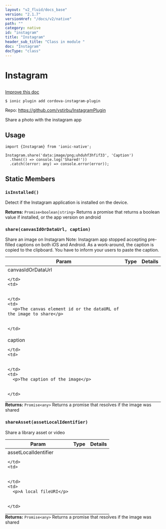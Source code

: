 ```yaml
---
layout: "v2_fluid/docs_base"
version: "2.1.7"
versionHref: "/docs/v2/native"
path: ""
category: native
id: "instagram"
title: "Instagram"
header_sub_title: "Class in module "
doc: "Instagram"
docType: "class"
---
```








<h1 class="api-title">
  
  Instagram
  

  

  

</h1>

<a class="improve-v2-docs" href="http://github.com/driftyco/ionic-native/edit/master/src/plugins/instagram.ts#L0">
  Improve this doc
</a>



<!-- decorators -->


<pre><code>$ ionic plugin add cordova-instagram-plugin</code></pre>
<p>Repo:
  <a href="https://github.com/vstirbu/InstagramPlugin">
    https://github.com/vstirbu/InstagramPlugin
  </a>
</p>

<!-- description -->

<p>Share a photo with the instagram app</p>



<!-- @usage tag -->

<h2>Usage</h2>

<pre><code>import {Instagram} from &#39;ionic-native&#39;;

Instagram.share(&#39;data:image/png;uhduhf3hfif33&#39;, &#39;Caption&#39;)
  .then(() =&gt; console.log(&#39;Shared!&#39;))
  .catch((error: any) =&gt; console.error(error));
</code></pre>




<!-- @property tags -->


<h2>Static Members</h2>

<div id="isInstalled"></div>
<h3><code>isInstalled()</code>
  
</h3>




Detect if the Instagram application is installed on the device.







<div class="return-value" markdown="1">
  <i class="icon ion-arrow-return-left"></i>
  <b>Returns:</b> 
<code>Promise&lt;boolean|string&gt;</code> Returns a promise that returns a boolean value if installed, or the app version on android
</div>



<div id="share"></div>
<h3><code>share(canvasIdOrDataUrl,&nbsp;caption)</code>
  
</h3>




Share an image on Instagram
Note: Instagram app stopped accepting pre-filled captions on both iOS and Android. As a work-around, the caption is copied to the clipboard. You have to inform your users to paste the caption.



<table class="table param-table" style="margin:0;">
  <thead>
  <tr>
    <th>Param</th>
    <th>Type</th>
    <th>Details</th>
  </tr>
  </thead>
  <tbody>
  
  <tr>
    <td>
      canvasIdOrDataUrl
      
      
    </td>
    <td>
      

    </td>
    <td>
      <p>The canvas element id or the dataURL of the image to share</p>

      
    </td>
  </tr>
  
  <tr>
    <td>
      caption
      
      
    </td>
    <td>
      

    </td>
    <td>
      <p>The caption of the image</p>

      
    </td>
  </tr>
  
  </tbody>
</table>





<div class="return-value" markdown="1">
  <i class="icon ion-arrow-return-left"></i>
  <b>Returns:</b> 
<code>Promise&lt;any&gt;</code> Returns a promise that resolves if the image was shared
</div>



<div id="shareAsset"></div>
<h3><code>shareAsset(assetLocalIdentifier)</code>
  
</h3>




Share a library asset or video


<table class="table param-table" style="margin:0;">
  <thead>
  <tr>
    <th>Param</th>
    <th>Type</th>
    <th>Details</th>
  </tr>
  </thead>
  <tbody>
  
  <tr>
    <td>
      assetLocalIdentifier
      
      
    </td>
    <td>
      

    </td>
    <td>
      <p>A local fileURI</p>

      
    </td>
  </tr>
  
  </tbody>
</table>





<div class="return-value" markdown="1">
  <i class="icon ion-arrow-return-left"></i>
  <b>Returns:</b> 
<code>Promise&lt;any&gt;</code> Returns a promise that resolves if the image was shared
</div>




<!-- methods on the class -->



<!-- other classes -->

<!-- end other classes -->

<!-- interfaces -->

<!-- end interfaces -->

<!-- related link --><!-- end content block -->


<!-- end body block -->


